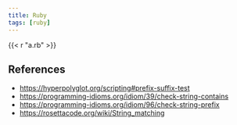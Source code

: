 ```yaml
---
title: Ruby
tags: [ruby]
---
```


{{< r "a.rb" >}}

## References

- <https://hyperpolyglot.org/scripting#prefix-suffix-test>
- <https://programming-idioms.org/idiom/39/check-string-contains>
- <https://programming-idioms.org/idiom/96/check-string-prefix>
- <https://rosettacode.org/wiki/String_matching>
